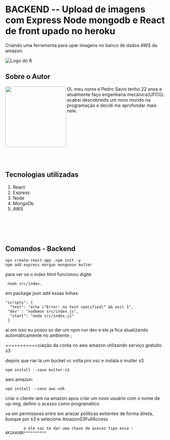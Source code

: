 # BACKEND -- Upload de imagens com Express Node mongodb e React de front upado no heroku



Criando uma ferramenta para upar imagens no banco de dados AWS da amazon.



![Logo do R](https://lh3.googleusercontent.com/pw/AM-JKLXCYDqTshx4oIlkzkGAB1vUjcfCqXeCZGgNKWuBOOuMBuaTBIk1LbirIcz2uHdhPppkZkdcLSKkl7nXMVGOLQmkLtMnFhpHCBEWXinMm3kqfCbePmKiHcsrF33kWPQ7Qo8BGH3G49_HElNWxJOlaSbwew=w856-h894-no?authuser=0)

## Sobre o Autor
<img align="left" width="190" height="190" margin-right="150px" src="https://lh3.googleusercontent.com/pw/AM-JKLXhmwZXlDQxwQTG3f0HIUpyh4Yg5oyRCR9GZ09GVuaEGe2umH6R6TAYJeJgWCVEKROa7pQgbFVBQEaOwJ3VLGoNpDcTJ1p0yTvwLK0CJf7q9xh7Xnf1sS-vG7temrijQpiRitZC-c9e7THtDNVI5FQPkA=w169-h154-no?authuser=0"> Oi, meu nome é Pedro Savio tenho 22 anos e atualmente faço engenharia mecânica(UFCG). acabei descobrindo um novo mundo na programação e decidi me aprofundar mais nele.

## <br /><br /> <br /><br /><br /><br />Tecnologias utilizadas
1. React
2. Express
3. Node
4. MongoDb
5.  AWS

## <br /><br /><br /> Comandos - Backend


	npx create-react-app .npm init -y
	npm add express morgan mongoose multer

para ver se o index html funcionou digite

	 node src/index.


em package.json add essas linhas:


	"scripts": {
	  "test": "echo \"Error: no test specified\" && exit 1",
 	 "dev" : "nodemon src/index.js",
 	  "start": "node src/index.js"
 	 }


ai om isso eu posso so dar um npm run dev e ele ja fica atualizando automaticamente no ambiente  ;

===========ciação da conta no aws amazon utilizando serviço gratuito s3


depois que riar la um bucket vc volta pro vsc e instala o multer s3

 	npm install --save multer-s3

aws amazon:

 	npm install --save aws-sdk

criar o cliente iam na amazon 
apos criar um novo usuário com o nome de up-img, definir o acesso como programático 

va em permissoes entre em anezar politicas exitentes de forma direta, busque por s3 e selecione 
        	 AmazonS3FullAccess

         	e ele vai te dar uma chave de acesso tipo essa : AKIA4UQR**********






